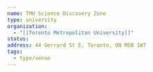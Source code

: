 ```yaml
---
name: TMU Science Discovery Zone
type: university
organization:
  - "[[Toronto Metropolitan University]]"
status:
address: 44 Gerrard St E, Toronto, ON M5B 1W7
tags:
  - type/venue
---
```


